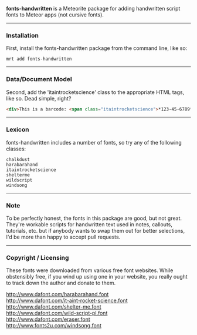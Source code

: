 **fonts-handwritten** is a Meteorite package for adding handwritten script fonts to Meteor apps (not cursive fonts).


------------------------
### Installation

First, install the fonts-handwritten package from the command line, like so:

````
mrt add fonts-handwritten
````

------------------------
### Data/Document Model

Second, add the 'itaintrocketscience' class to the appropriate HTML tags, like so.  Dead simple, right?

````html
<div>This is a barcode: <span class="itaintrocketscience">*123-45-6789*</span></div>
````


------------------------
### Lexicon

fonts-handwritten includes a number of fonts, so try any of the following classes:

````
chalkdust
harabarahand
itaintrocketscience
shelterme
wildscript
windsong
````

------------------------
### Note

To be perfectly honest, the fonts in this package are good, but not great.  They're workable scripts for handwritten text used in notes, callouts, tutorials, etc. but if anybody wants to swap them out for better selections, I'd be more than happy to accept pull requests.


------------------------
### Copyright / Licensing

These fonts were downloaded from various free font websites.  While obstensibly free, if you wind up using one in your website, you really ought to track down the author and donate to them.

http://www.dafont.com/harabarahand.font  
http://www.dafont.com/it-aint-rocket-science.font  
http://www.dafont.com/shelter-me.font  
http://www.dafont.com/wild-script-pl.font  
http://www.dafont.com/eraser.font  
http://www.fonts2u.com/windsong.font  
